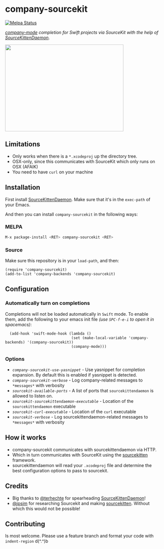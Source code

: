 # company-sourcekit

[![Melpa Status](http://melpa.milkbox.net/packages/company-sourcekit-badge.svg)](http://melpa.milkbox.net/#/company)

_[company-mode][company] completion for Swift projects via SourceKit with the help of [SourceKittenDaemon][sourcekittendaemon]._

<img src="https://raw.githubusercontent.com/nathankot/company-sourcekit/master/cap.gif" width="384" height="281" />

## Limitations

* Only works when there is a `*.xcodeproj` up the directory tree.
* OSX-only, since this communicates with SourceKit which only runs on OSX (AFAIK)
* You need to have `curl` on your machine

## Installation

First install [SourceKittenDaemon][sourcekittendaemon]. Make sure that it's in
the `exec-path` of your Emacs.

And then you can install `company-sourcekit` in the following ways:

### MELPA

```sh
M-x package-install <RET> company-sourcekit <RET>
```

### Source

Make sure this repository is in your `load-path`, and then:

```elisp
(require 'company-sourcekit)
(add-to-list 'company-backends 'company-sourcekit)
```

## Configuration

### Automatically turn on completions

Completions will not be loaded automatically in `Swift` mode. To enable them, add the following to your emacs init file *(use `SPC-f-e-i` to open it in spacemacs)*:
```elisp
  (add-hook 'swift-mode-hook (lambda ()
                              (set (make-local-variable 'company-backends) '(company-sourcekit))
                              (company-mode)))
```

### Options

* _`company-sourcekit-use-yasnippet`_ - Use yasnippet for completion expansion. By default this is enabled if yasnippet is detected.
* _`company-sourcekit-verbose`_ - Log company-related messages to `*messages*` with verbosity
* _`sourcekit-available-ports`_ - A list of ports that `sourcekittendaemon` is allowed to listen on.
* _`sourcekit-sourcekittendaemon-executable`_ - Location of the `sourcekittendaemon` executable
* _`sourcekit-curl-executable`_ - Location of the `curl` executable
* _`sourcekit-verbose`_ - Log sourcekittendaemon-related messages to `*messages*` with verbosity

## How it works

* company-sourcekit communicates with sourcekittendaemon via HTTP.
* Which in turn communicates with SourceKit using the [sourcekitten][sourcekitten] framework.
* sourcekittendaemon will read your `.xcodeproj` file and determine the best configuration options to pass to sourcekit.

## Credits

* Big thanks to [@terhechte][terhechte] for spearheading [SourceKittenDaemon][sourcekittendaemon]!
* [@jpsim][jpsim] for researching Sourcekit and making [sourcekitten][sourcekitten]. Without which this would not be possible!

[jpsim]: https://github.com/jpsim
[terhechte]: https://github.com/terhechte
[company]: https://github.com/company-mode/company-mode
[sourcekittendaemon]: https://github.com/terhechte/SourceKittenDaemon
[sourcekitten]: https://github.com/jpsim/SourceKitten

## Contributing

Is most welcome. Please use a feature branch and format your code with
`indent-region` d(^.^)b

